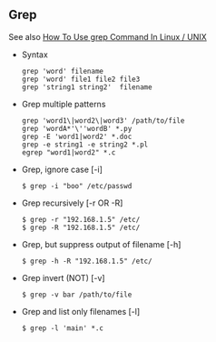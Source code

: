## Grep

See also [How To Use grep Command In Linux / UNIX](https://www.cyberciti.biz/faq/howto-use-grep-command-in-linux-unix/)


* Syntax
  ```
  grep 'word' filename
  grep 'word' file1 file2 file3
  grep 'string1 string2'  filename
  ```

* Grep multiple patterns
  ```
  grep 'word1\|word2\|word3' /path/to/file
  grep 'wordA*'\''wordB' *.py
  grep -E 'word1|word2' *.doc
  grep -e string1 -e string2 *.pl
  egrep "word1|word2" *.c
  ```

* Grep, ignore case [-i]
  ```
  $ grep -i "boo" /etc/passwd
  ```

* Grep recursively [-r OR -R]
  ```
  $ grep -r "192.168.1.5" /etc/
  $ grep -R "192.168.1.5" /etc/
  ```

* Grep, but suppress output of filename [-h]
  ```
  $ grep -h -R "192.168.1.5" /etc/
  ```

* Grep invert (NOT) [-v]
  ```
  $ grep -v bar /path/to/file
  ```

* Grep and list only filenames [-l]
  ```
  $ grep -l 'main' *.c
  ```

